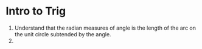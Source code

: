 # Intro to Trig
1. Understand that the radian measures of angle is the length of the arc on the unit circle subtended by the angle.
2. 